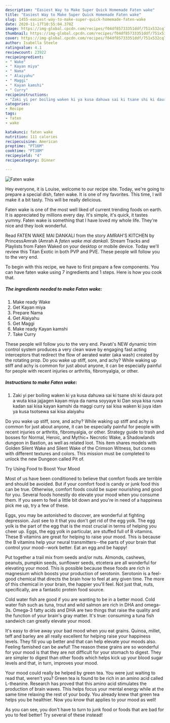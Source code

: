 ```yaml
---
description: "Easiest Way to Make Super Quick Homemade Faten wake"
title: "Easiest Way to Make Super Quick Homemade Faten wake"
slug: 1455-easiest-way-to-make-super-quick-homemade-faten-wake
date: 2020-11-17T10:55:04.378Z
image: https://img-global.cpcdn.com/recipes/f04df85733351ddf/751x532cq70/faten-wake-recipe-main-photo.jpg
thumbnail: https://img-global.cpcdn.com/recipes/f04df85733351ddf/751x532cq70/faten-wake-recipe-main-photo.jpg
cover: https://img-global.cpcdn.com/recipes/f04df85733351ddf/751x532cq70/faten-wake-recipe-main-photo.jpg
author: Isabella Steele
ratingvalue: 4.1
reviewcount: 23922
recipeingredient:
- " Wake"
- " Kayan miya"
- " Nama"
- " Alaiyahu"
- " Maggi"
- " Kayan kamshi"
- " Curry"
recipeinstructions:
- "Zaki yi per boiling waken ki ya kusa dahuwa sai ki tsane shi ki daura pot a wuta kisa jajjagen kayan miya da nama soyyaye ki Dan soya kisa ruwa kadan sai kisa kayan kamshi da maggi curry sai kisa waken ki juya idan ya kusa tsotsewa sai kisa alaiyahu"
categories:
- Recipe
tags:
- faten
- wake

katakunci: faten wake 
nutrition: 111 calories
recipecuisine: American
preptime: "PT16M"
cooktime: "PT38M"
recipeyield: "4"
recipecategory: Dinner

---
```



![Faten wake](https://img-global.cpcdn.com/recipes/f04df85733351ddf/751x532cq70/faten-wake-recipe-main-photo.jpg)

Hey everyone, it is Louise, welcome to our recipe site. Today, we're going to prepare a special dish, faten wake. It is one of my favorites. This time, I will make it a bit tasty. This will be really delicious.

Faten wake is one of the most well liked of current trending foods on earth. It is appreciated by millions every day. It's simple, it's quick, it tastes yummy. Faten wake is something that I have loved my whole life. They're nice and they look wonderful.

Read FATEN WAKE MAI DANKALI from the story AMRAH&#39;S KITCHEN by PrincessAmrah (Amrah A *faten wake mai dankali*. Stream Tracks and Playlists from Faten Waked on your desktop or mobile device. Today we&#39;ll review this Titan Exotic in both PVP and PVE. These people will follow you to the very end.


To begin with this recipe, we have to first prepare a few components. You can have faten wake using 7 ingredients and 1 steps. Here is how you cook that.

<!--inarticleads1-->

##### The ingredients needed to make Faten wake:

1. Make ready  Wake
1. Get  Kayan miya
1. Prepare  Nama
1. Get  Alaiyahu
1. Get  Maggi
1. Make ready  Kayan kamshi
1. Take  Curry


These people will follow you to the very end. Pavati&#39;s NEW dynamic trim control system produces a very clean wave by engaging fast acting interceptors that redirect the flow of aerated water (aka wash) created by the rotating prop. Do you wake up stiff, sore, and achy? While waking up stiff and achy is common for just about anyone, it can be especially painful for people with recent injuries or arthritis, fibromyalgia, or other. 

<!--inarticleads2-->

##### Instructions to make Faten wake:

1. Zaki yi per boiling waken ki ya kusa dahuwa sai ki tsane shi ki daura pot a wuta kisa jajjagen kayan miya da nama soyyaye ki Dan soya kisa ruwa kadan sai kisa kayan kamshi da maggi curry sai kisa waken ki juya idan ya kusa tsotsewa sai kisa alaiyahu


Do you wake up stiff, sore, and achy? While waking up stiff and achy is common for just about anyone, it can be especially painful for people with recent injuries or arthritis, fibromyalgia, or other. Strategy guide to trash and bosses for Normal, Heroic, and Mythic+ Necrotic Wake, a Shadowlands dungeon in Bastion, as well as related loot. This item shares models with Golden Silent Wake and Silent Wake of the Crimson Witness, but comes with different textures and colors. This mission must be completed to unlock the new Dungeon called Pit of. 

Try Using Food to Boost Your Mood


Most of us have been conditioned to believe that comfort foods are terrible and should be avoided. But if your comfort food is candy or junk food this can be true. Otherwise, comfort foods could be super nourishing and good for you. Several foods honestly do elevate your mood when you consume them. If you seem to feel a little bit down and you're in need of a happiness pick me up, try a few of these.

Eggs, you may be astonished to discover, are wonderful at fighting depression. Just see to it that you don't get rid of the egg yolk. The egg yolk is the part of the egg that is the most crucial in terms of helping you cheer up. Eggs, the egg yolk in particular, are stuffed full of B vitamins. These B vitamins are great for helping to raise your mood. This is because the B vitamins help your neural transmitters--the parts of your brain that control your mood--work better. Eat an egg and be happy!

Put together a trail mix from seeds and/or nuts. Almonds, cashews, peanuts, pumpkin seeds, sunflower seeds, etcetera are all wonderful for elevating your mood. This is possible because these foods are rich in magnesium which boosts your production of serotonin. Serotonin is a feel-good chemical that directs the brain how to feel at any given time. The more of this chemical in your brain, the happier you'll feel. Not just that, nuts, specifically, are a fantastic protein food source.

Cold water fish are good if you are wanting to be in a better mood. Cold water fish such as tuna, trout and wild salmon are rich in DHA and omega-3s. Omega-3 fatty acids and DHA are two things that raise the quality and the function of your brain's gray matter. It's true: consuming a tuna fish sandwich can greatly elevate your mood. 

It's easy to drive away your bad mood when you eat grains. Quinoa, millet, teff and barley are all really excellent for helping raise your happiness levels. They fill you up better and that can help elevate your moods also. Feeling famished can be awful! The reason these grains are so wonderful for your mood is that they are not difficult for your stomach to digest. They are simpler to digest than other foods which helps kick up your blood sugar levels and that, in turn, improves your mood.

Your mood could really be helped by green tea. You were just waiting to read that, weren't you? Green tea is found to be rich in an amino acid called L-theanine. Research has proved that this amino acid stimulates the production of brain waves. This helps focus your mental energy while at the same time relaxing the rest of your body. You already knew that green tea helps you be healthier. Now you know that applies to your mood as well!

As you can see, you don't have to turn to junk food or foods that are bad for you to feel better! Try several of these instead!

